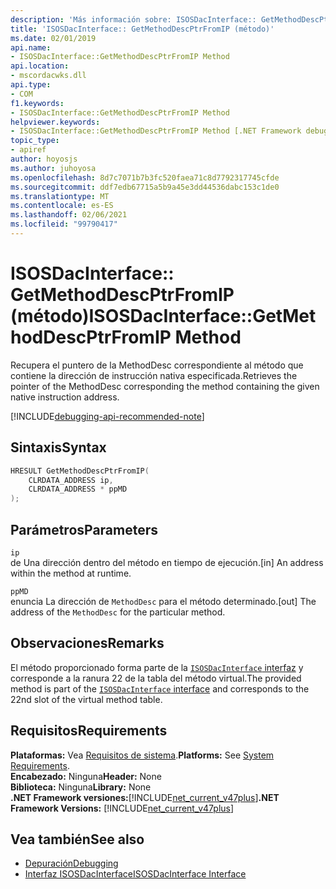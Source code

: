 ```yaml
---
description: 'Más información sobre: ISOSDacInterface:: GetMethodDescPtrFromIP (método)'
title: 'ISOSDacInterface:: GetMethodDescPtrFromIP (método)'
ms.date: 02/01/2019
api.name:
- ISOSDacInterface::GetMethodDescPtrFromIP Method
api.location:
- mscordacwks.dll
api.type:
- COM
f1.keywords:
- ISOSDacInterface::GetMethodDescPtrFromIP Method
helpviewer.keywords:
- ISOSDacInterface::GetMethodDescPtrFromIP Method [.NET Framework debugging]
topic_type:
- apiref
author: hoyosjs
ms.author: juhoyosa
ms.openlocfilehash: 8d7c7071b7b3fc520faea71c8d7792317745cfde
ms.sourcegitcommit: ddf7edb67715a5b9a45e3dd44536dabc153c1de0
ms.translationtype: MT
ms.contentlocale: es-ES
ms.lasthandoff: 02/06/2021
ms.locfileid: "99790417"
---
```

# <a name="isosdacinterfacegetmethoddescptrfromip-method"></a><span data-ttu-id="0f264-103">ISOSDacInterface:: GetMethodDescPtrFromIP (método)</span><span class="sxs-lookup"><span data-stu-id="0f264-103">ISOSDacInterface::GetMethodDescPtrFromIP Method</span></span>

<span data-ttu-id="0f264-104">Recupera el puntero de la MethodDesc correspondiente al método que contiene la dirección de instrucción nativa especificada.</span><span class="sxs-lookup"><span data-stu-id="0f264-104">Retrieves the pointer of the MethodDesc corresponding the method containing the given native instruction address.</span></span>

[!INCLUDE[debugging-api-recommended-note](../../../../includes/debugging-api-recommended-note.md)]

## <a name="syntax"></a><span data-ttu-id="0f264-105">Sintaxis</span><span class="sxs-lookup"><span data-stu-id="0f264-105">Syntax</span></span>

```cpp
HRESULT GetMethodDescPtrFromIP(
    CLRDATA_ADDRESS ip,
    CLRDATA_ADDRESS * ppMD
);
```

## <a name="parameters"></a><span data-ttu-id="0f264-106">Parámetros</span><span class="sxs-lookup"><span data-stu-id="0f264-106">Parameters</span></span>

`ip`\
<span data-ttu-id="0f264-107">de Una dirección dentro del método en tiempo de ejecución.</span><span class="sxs-lookup"><span data-stu-id="0f264-107">[in] An address within the method at runtime.</span></span>

`ppMD`\
<span data-ttu-id="0f264-108">enuncia La dirección de `MethodDesc` para el método determinado.</span><span class="sxs-lookup"><span data-stu-id="0f264-108">[out] The address of the `MethodDesc` for the particular method.</span></span>

## <a name="remarks"></a><span data-ttu-id="0f264-109">Observaciones</span><span class="sxs-lookup"><span data-stu-id="0f264-109">Remarks</span></span>

<span data-ttu-id="0f264-110">El método proporcionado forma parte de la [ `ISOSDacInterface` interfaz](isosdacinterface-interface.md) y corresponde a la ranura 22 de la tabla del método virtual.</span><span class="sxs-lookup"><span data-stu-id="0f264-110">The provided method is part of the [`ISOSDacInterface` interface](isosdacinterface-interface.md) and corresponds to the 22nd slot of the virtual method table.</span></span>

## <a name="requirements"></a><span data-ttu-id="0f264-111">Requisitos</span><span class="sxs-lookup"><span data-stu-id="0f264-111">Requirements</span></span>

<span data-ttu-id="0f264-112">**Plataformas:** Vea [Requisitos de sistema](../../get-started/system-requirements.md).</span><span class="sxs-lookup"><span data-stu-id="0f264-112">**Platforms:** See [System Requirements](../../get-started/system-requirements.md).</span></span>  
<span data-ttu-id="0f264-113">**Encabezado:** Ninguna</span><span class="sxs-lookup"><span data-stu-id="0f264-113">**Header:** None</span></span>  
<span data-ttu-id="0f264-114">**Biblioteca:** Ninguna</span><span class="sxs-lookup"><span data-stu-id="0f264-114">**Library:** None</span></span>  
<span data-ttu-id="0f264-115">**.NET Framework versiones:**[!INCLUDE[net_current_v47plus](../../../../includes/net-current-v47plus.md)]</span><span class="sxs-lookup"><span data-stu-id="0f264-115">**.NET Framework Versions:** [!INCLUDE[net_current_v47plus](../../../../includes/net-current-v47plus.md)]</span></span>  

## <a name="see-also"></a><span data-ttu-id="0f264-116">Vea también</span><span class="sxs-lookup"><span data-stu-id="0f264-116">See also</span></span>

- [<span data-ttu-id="0f264-117">Depuración</span><span class="sxs-lookup"><span data-stu-id="0f264-117">Debugging</span></span>](index.md)
- [<span data-ttu-id="0f264-118">Interfaz ISOSDacInterface</span><span class="sxs-lookup"><span data-stu-id="0f264-118">ISOSDacInterface Interface</span></span>](isosdacinterface-interface.md)

